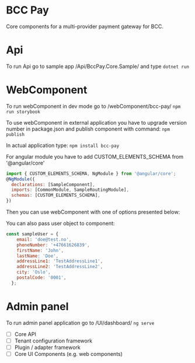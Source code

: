 # BCC Pay

Core components for a multi-provider payment gateway for BCC.

# Api

To run Api go to sample app /Api/BccPay.Core.Sample/ and type
`dotnet run`

# WebComponent

To run webComponent in dev mode go to /webComponent/bcc-pay/
`npm run storybook`

To use webComponent in external application you have to upgrade version number in package.json and publish component with command:
`npm publish`

In actual application type:
`npm install bcc-pay`

For angular module you have to add CUSTOM_ELEMENTS_SCHEMA from '@angular/core'

```JavaScript
import { CUSTOM_ELEMENTS_SCHEMA, NgModule } from '@angular/core';
@NgModule({
  declarations: [SampleComponent],
  imports: [CommonModule, SampleRoutingModule],
  schemas: [CUSTOM_ELEMENTS_SCHEMA],
})
```

Then you can use webComponent with one of options presented below:

<bcc-pay checkoutKey="" isDevEnv="true"></bcc-pay>

<bcc-pay item="Subscpription" currency="NOK" country="NOR" amount="10" server="https://localhost:5001"></bcc-pay>

You can also pass user object to component:

```JavaScript
const sampleUser = {
    email: 'doe@test.no',
    phoneNumber: '+47661626839',
    firstName: 'John',
    lastName: 'Doe',
    addressLine1: 'TestAddressLine1',
    addressLine2: 'TestAddressLine2',
    city: 'Oslo',
    postalCode: '0001',
  };
```

<bcc-pay item="Subscpription" currency="NOK" country="NOR" amount="12" server="https://localhost:5001" user=${this.sampleUser}></bcc-pay>

# Admin panel

To run admin panel application go to /UI/dashboard/
`ng serve`

- [ ] Core API
- [ ] Tenant configuration framework
- [ ] Plugin / adapter framework
- [ ] Core UI Components (e.g. web components)

